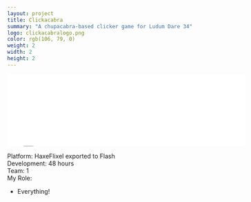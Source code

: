 ```yaml
---
layout: project
title: Clickacabra
summary: "A chupacabra-based clicker game for Ludum Dare 34"
logo: clickacabralogo.png
color: rgb(106, 79, 0)
weight: 2
width: 2
height: 2
---
```


<iframe src="//itch.io/embed/34298?linkback=true" 
  width="552" height="167" frameborder="0"></iframe>

Platform: HaxeFlixel exported to Flash  
Development: 48 hours  
Team: 1  
My Role:  
  
* Everything!  
  
